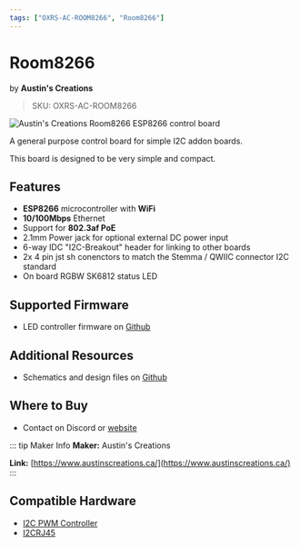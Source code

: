 ```yaml
---
tags: ["OXRS-AC-ROOM8266", "Room8266"]
---
```

# Room8266
<p class="maker">by <b>Austin's Creations</b></p>

> SKU: OXRS-AC-ROOM8266

<!-- Board Image -->
![Austin's Creations Room8266 ESP8266 control board](/images/oxrs-room8266.jpg)

<!-- Board Description -->
A general purpose control board for simple I2C addon boards.

This board is designed to be very simple and compact.

## Features

- **ESP8266** microcontroller with **WiFi**
- **10/100Mbps** Ethernet
- Support for **802.3af PoE**
- 2.1mm Power jack for optional external DC power input
- 6-way IDC "I2C-Breakout" header for linking to other boards
- 2x 4 pin jst sh conenctors to match the Stemma / QWIIC connector I2C standard
- On board RGBW SK6812 status LED

## Supported Firmware
- LED controller firmware on [Github](https://github.com/austinscreations/OXRS-AC-PCALedController-ESP8266-FW)

## Additional Resources
- Schematics and design files on [Github](https://github.com/austinscreations/PWM-Controllers/tree/main/room8266)

## Where to Buy
- Contact on Discord or [website](https://www.austinscreations.ca/)

<!-- ## FAQs
:::
TODO - to supply some FAQ's
::: -->

::: tip Maker Info
**Maker:** Austin's Creations

**Link:** [https://www.austinscreations.ca/](https://www.austinscreations.ca/)
:::

## Compatible Hardware
- [I2C PWM Controller](/docs/hardware/output-devices/pwm-controllers.md)
- [I2CRJ45](/docs/hardware/input-devices/I2CRJ45.md)
